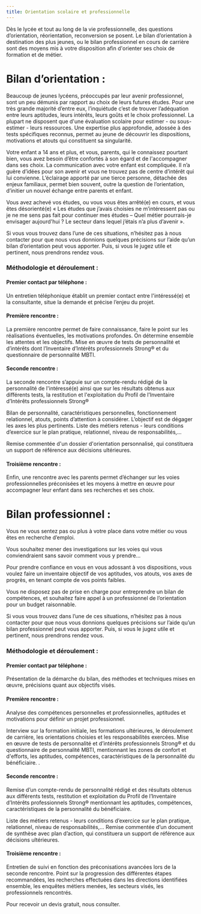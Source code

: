 ```yaml
---
title: Orientation scolaire et professionnelle
---
```

Dès le lycée et tout au long de la vie professionnelle, des questions d’orientation, réorientation, reconversion se posent. Le bilan d’orientation à destination des plus jeunes, ou le bilan professionnel en cours de carrière sont des moyens mis à votre disposition afin d'orienter ses choix de formation et de métier.

# <i class="fa fa-university" aria-hidden="true"></i> Bilan d’orientation :

Beaucoup de jeunes lycéens, préoccupés par leur avenir professionnel, sont un peu démunis par rapport au choix de leurs futures études. Pour une très grande majorité d’entre eux, l’inquiétude c’est de trouver l’adéquation entre leurs aptitudes, leurs intérêts, leurs goûts et le choix professionnel. La plupart ne disposent que d'une évaluation scolaire pour estimer - ou sous-estimer - leurs ressources. Une expertise plus approfondie, adossée à des tests spécifiques reconnus, permet au jeune de découvrir les dispositions, motivations et atouts qui constituent sa singularité.

Votre enfant a 14 ans et plus, et vous, parents, qui le connaissez pourtant bien, vous avez besoin d’être confortés à son égard et de l'accompagner dans ses choix. La communication avec votre enfant est compliquée. Il n’a guère d’idées pour son avenir et vous ne trouvez pas de centre d’intérêt qui lui convienne. L’éclairage apporté par une tierce personne, détachée des enjeux familiaux, permet bien souvent, outre la question de l’orientation, d’initier un nouvel échange entre parents et enfant.

Vous avez achevé vos études, ou vous vous êtes arrêté(e) en cours, et vous êtes désorienté(e) « Les études que j’avais choisies ne m’intéressent pas ou je ne me sens pas fait pour continuer mes études – Quel métier pourrais-je envisager aujourd'hui ? Le secteur dans lequel j’étais n’a plus d’avenir ».

Si vous vous trouvez dans l’une de ces situations, n’hésitez pas à nous contacter pour que nous vous donnions quelques précisions sur l’aide qu’un bilan d’orientation peut vous apporter. Puis, si vous le jugez utile et pertinent, nous prendrons rendez vous.

### <i class="fa fa-cogs" aria-hidden="true"></i> Méthodologie et déroulement :

#### Premier contact par téléphone :

Un entretien téléphonique établit un premier contact entre l'intéressé(e) et la consultante, situe la demande et précise l’enjeu du projet.

#### Première rencontre :

La première rencontre permet de faire connaissance, faire le point sur les réalisations éventuelles, les motivations profondes. On détermine ensemble les attentes et les objectifs. Mise en œuvre de tests de personnalité et d’intérêts dont l’Inventaire d’Intérêts professionnels Strong® et du questionnaire de personnalité MBTI.

#### Seconde rencontre :

La seconde rencontre s’appuie sur un compte-rendu rédigé de la personnalité de l'intéressé(e) ainsi que sur les résultats obtenus aux différents tests, la restitution et l'exploitation du Profil de l’Inventaire d’Intérêts professionnels Strong®

Bilan de personnalité, caractéristiques personnelles, fonctionnement relationnel, atouts, points d’attention à considérer. L’objectif est de dégager les axes les plus pertinents. Liste des métiers retenus - leurs conditions d’exercice sur le plan pratique, relationnel, niveau de responsabilités,…

Remise commentée d'un dossier d'orientation personnalisé, qui constituera un support de référence aux décisions ultérieures.

#### Troisième rencontre :

Enfin, une rencontre avec les parents permet d’échanger sur les voies professionnelles préconisées et les moyens à mettre en œuvre pour accompagner leur enfant dans ses recherches et ses choix.

# <i class="fa fa-map-signs" aria-hidden="true"></i>  Bilan professionnel :

Vous ne vous sentez pas ou plus à votre place dans votre métier ou vous êtes en recherche d’emploi.

Vous souhaitez mener des investigations sur les voies qui vous conviendraient sans savoir comment vous y prendre…

Pour prendre confiance en vous en vous adossant à vos dispositions, vous voulez faire un inventaire objectif de vos aptitudes, vos atouts, vos axes de progrès, en tenant compte de vos points faibles.

Vous ne disposez pas de prise en charge pour entreprendre un bilan de compétences, et souhaitez faire appel à un professionnel de l’orientation pour un budget raisonnable.

Si vous vous trouvez dans l’une de ces situations, n’hésitez pas à nous contacter pour que nous vous donnions quelques précisions sur l’aide qu’un bilan professionnel peut vous apporter. Puis, si vous le jugez utile et pertinent, nous prendrons rendez vous.

### <i class="fa fa-cogs" aria-hidden="true"></i> Méthodologie et déroulement :

#### Premier contact par téléphone :

Présentation de la démarche du bilan, des méthodes et techniques mises en œuvre, précisions quant aux objectifs visés.

#### Première rencontre :

Analyse des compétences personnelles et professionnelles, aptitudes et motivations pour définir un projet professionnel.

Interview sur la formation initiale, les formations ultérieures, le déroulement de carrière, les orientations choisies et les responsabilités exercées. Mise en œuvre de tests de personnalité et d’intérêts professionnels Strong® et du questionnaire de personnalité MBTI, mentionnant les zones de confort et d'efforts, les aptitudes, compétences, caractéristiques de la personnalité du bénéficiaire. .

#### Seconde rencontre :

Remise d’un compte-rendu de personnalité rédigé et des résultats obtenus aux différents tests, restitution et exploitation du Profil de l’Inventaire d’Intérêts professionnels Strong® mentionnant les aptitudes, compétences, caractéristiques de la personnalité du bénéficiaire.

Liste des métiers retenus - leurs conditions d’exercice sur le plan pratique, relationnel, niveau de responsabilités,… Remise commentée d’un document de synthèse avec plan d’action, qui constituera un support de référence aux décisions ultérieures.

#### Troisième rencontre :

Entretien de suivi en fonction des préconisations avancées lors de la seconde rencontre. 
Point sur la progression des différentes étapes recommandées, les recherches effectuées dans les directions identifiées ensemble, les enquêtes métiers menées, les secteurs visés, les professionnels rencontrés.

Pour recevoir un devis gratuit, nous consulter.